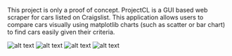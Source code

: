 This project is only a proof of concept. ProjectCL is a GUI based web scraper for cars listed on Craigslist.
This application allows users to compare cars visually using matplotlib charts (such as scatter or bar chart) to find
cars easily given their criteria.

![alt text](https://github.com/KernelSachs/ProjectCL/blob/master/scatterplot.png?raw=true)
![alt text](https://github.com/KernelSachs/ProjectCL/blob/master/barchart.png?raw=true)
![alt text](https://github.com/KernelSachs/ProjectCL/blob/master/columns.png?raw=true)
![alt text](https://github.com/KernelSachs/ProjectCL/blob/master/cars.png?raw=true)
